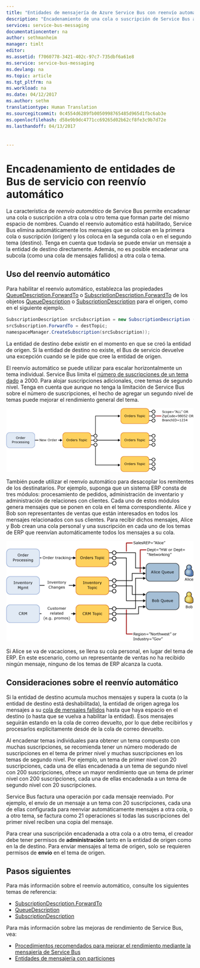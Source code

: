 ```yaml
---
title: "Entidades de mensajería de Azure Service Bus con reenvío automático | Microsoft Docs"
description: "Encadenamiento de una cola o suscripción de Service Bus a otra cola u otro tema."
services: service-bus-messaging
documentationcenter: na
author: sethmanheim
manager: timlt
editor: 
ms.assetid: f7060778-3421-402c-97c7-735dbf6a61e8
ms.service: service-bus-messaging
ms.devlang: na
ms.topic: article
ms.tgt_pltfrm: na
ms.workload: na
ms.date: 04/12/2017
ms.author: sethm
translationtype: Human Translation
ms.sourcegitcommit: 0c4554d6289fb0050998765485d965d1fbc6ab3e
ms.openlocfilehash: d58e9b9dc4771cc69265d02b62cf8fe3c9b7d72e
ms.lasthandoff: 04/13/2017


---
```

# <a name="chaining-service-bus-entities-with-auto-forwarding"></a>Encadenamiento de entidades de Bus de servicio con reenvío automático

La característica de *reenvío automático* de Service Bus permite encadenar una cola o suscripción a otra cola u otro tema que forman parte del mismo espacio de nombres. Cuando el reenvío automático está habilitado, Service Bus elimina automáticamente los mensajes que se colocan en la primera cola o suscripción (origen) y los coloca en la segunda cola o en el segundo tema (destino). Tenga en cuenta que todavía se puede enviar un mensaje a la entidad de destino directamente. Además, no es posible encadenar una subcola (como una cola de mensajes fallidos) a otra cola o tema.

## <a name="using-auto-forwarding"></a>Uso del reenvío automático
Para habilitar el reenvío automático, establezca las propiedades [QueueDescription.ForwardTo][QueueDescription.ForwardTo] o [SubscriptionDescription.ForwardTo][SubscriptionDescription.ForwardTo] de los objetos [QueueDescription][QueueDescription] o [SubscriptionDescription][SubscriptionDescription] para el origen, como en el siguiente ejemplo.

```csharp
SubscriptionDescription srcSubscription = new SubscriptionDescription (srcTopic, srcSubscriptionName);
srcSubscription.ForwardTo = destTopic;
namespaceManager.CreateSubscription(srcSubscription));
```

La entidad de destino debe existir en el momento en que se creó la entidad de origen. Si la entidad de destino no existe, el Bus de servicio devuelve una excepción cuando se le pide que cree la entidad de origen.

El reenvío automático se puede utilizar para escalar horizontalmente un tema individual. Service Bus limita el [número de suscripciones de un tema dado](service-bus-quotas.md) a 2000. Para alojar suscripciones adicionales, cree temas de segundo nivel. Tenga en cuenta que aunque no tenga la limitación de Service Bus sobre el número de suscripciones, el hecho de agregar un segundo nivel de temas puede mejorar el rendimiento general del tema.

![Escenario de reenvío automático][0]

También puede utilizar el reenvío automático para desacoplar los remitentes de los destinatarios. Por ejemplo, suponga que un sistema ERP consta de tres módulos: procesamiento de pedidos, administración de inventario y administración de relaciones con clientes. Cada uno de estos módulos genera mensajes que se ponen en cola en el tema correspondiente. Alice y Bob son representantes de ventas que están interesados en todos los mensajes relacionados con sus clientes. Para recibir dichos mensajes, Alice y Bob crean una cola personal y una suscripción en cada uno de los temas de ERP que reenvían automáticamente todos los mensajes a su cola.

![Escenario de reenvío automático][1]

Si Alice se va de vacaciones, se llena su cola personal, en lugar del tema de ERP. En este escenario, como un representante de ventas no ha recibido ningún mensaje, ninguno de los temas de ERP alcanza la cuota.

## <a name="auto-forwarding-considerations"></a>Consideraciones sobre el reenvío automático

Si la entidad de destino acumula muchos mensajes y supera la cuota (o la entidad de destino está deshabilitada), la entidad de origen agrega los mensajes a su [cola de mensajes fallidos](service-bus-dead-letter-queues.md) hasta que haya espacio en el destino (o hasta que se vuelva a habilitar la entidad). Esos mensajes seguirán estando en la cola de correo devuelto, por lo que debe recibirlos y procesarlos explícitamente desde de la cola de correo devuelto.

Al encadenar temas individuales para obtener un tema compuesto con muchas suscripciones, se recomienda tener un número moderado de suscripciones en el tema de primer nivel y muchas suscripciones en los temas de segundo nivel. Por ejemplo, un tema de primer nivel con 20 suscripciones, cada una de ellas encadenada a un tema de segundo nivel con 200 suscripciones, ofrece un mayor rendimiento que un tema de primer nivel con 200 suscripciones, cada una de ellas encadenada a un tema de segundo nivel con 20 suscripciones.

Service Bus factura una operación por cada mensaje reenviado. Por ejemplo, el envío de un mensaje a un tema con 20 suscripciones, cada una de ellas configurada para reenviar automáticamente mensajes a otra cola, o a otro tema, se factura como 21 operaciones si todas las suscripciones del primer nivel reciben una copia del mensaje.

Para crear una suscripción encadenada a otra cola o a otro tema, el creador debe tener permisos de **administración** tanto en la entidad de origen como en la de destino. Para enviar mensajes al tema de origen, solo se requieren permisos de **envío** en el tema de origen.

## <a name="next-steps"></a>Pasos siguientes

Para más información sobre el reenvío automático, consulte los siguientes temas de referencia:

* [SubscriptionDescription.ForwardTo][SubscriptionDescription.ForwardTo]
* [QueueDescription][QueueDescription]
* [SubscriptionDescription][SubscriptionDescription]

Para más información sobre las mejoras de rendimiento de Service Bus, vea: 

* [Procedimientos recomendados para mejorar el rendimiento mediante la mensajería de Service Bus](service-bus-performance-improvements.md)
* [Entidades de mensajería con particiones][Partitioned messaging entities]

[QueueDescription.ForwardTo]: /dotnet/api/microsoft.servicebus.messaging.queuedescription#Microsoft_ServiceBus_Messaging_QueueDescription_ForwardTo
[SubscriptionDescription.ForwardTo]: /dotnet/api/microsoft.servicebus.messaging.subscriptiondescription#Microsoft_ServiceBus_Messaging_SubscriptionDescription_ForwardTo
[QueueDescription]: /dotnet/api/microsoft.servicebus.messaging.queuedescription
[SubscriptionDescription]: /dotnet/api/microsoft.servicebus.messaging.queuedescription
[0]: ./media/service-bus-auto-forwarding/IC628631.gif
[1]: ./media/service-bus-auto-forwarding/IC628632.gif
[Partitioned messaging entities]: service-bus-partitioning.md

